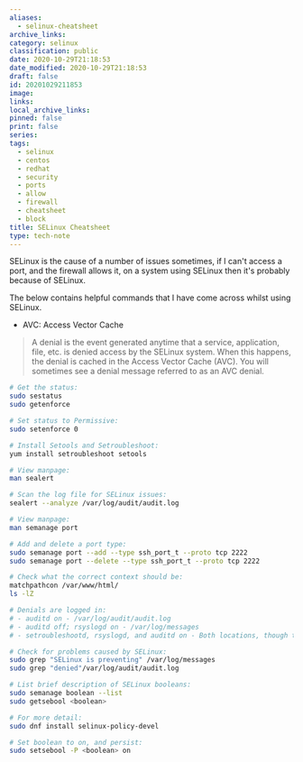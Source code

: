 ```yaml
---
aliases:
  - selinux-cheatsheet
archive_links: 
category: selinux
classification: public
date: 2020-10-29T21:18:53
date_modified: 2020-10-29T21:18:53
draft: false
id: 20201029211853
image: 
links: 
local_archive_links: 
pinned: false
print: false
series: 
tags:
  - selinux
  - centos
  - redhat
  - security
  - ports
  - allow
  - firewall
  - cheatsheet
  - block
title: SELinux Cheatsheet
type: tech-note
---
```


SELinux is the cause of a number of issues sometimes, if I can't access a port, and the firewall allows it, on a system using SELinux then it's probably because of SELinux.

The below contains helpful commands that I have come across whilst using SELinux.

- AVC: Access Vector Cache

> A denial is the event generated anytime that a service, application, file, etc. is denied access by the SELinux system. When this happens, the denial is cached in the Access Vector Cache (AVC). You will sometimes see a denial message referred to as an AVC denial.

```sh
# Get the status:
sudo sestatus
sudo getenforce

# Set status to Permissive:
sudo setenforce 0

# Install Setools and Setroubleshoot:
yum install setroubleshoot setools

# View manpage:
man sealert

# Scan the log file for SELinux issues:
sealert --analyze /var/log/audit/audit.log

# View manpage:
man semanage port

# Add and delete a port type:
sudo semanage port --add --type ssh_port_t --proto tcp 2222
sudo semanage port --delete --type ssh_port_t --proto tcp 2222

# Check what the correct context should be:
matchpathcon /var/www/html/
ls -lZ

# Denials are logged in:
# - auditd on - /var/log/audit/audit.log
# - auditd off; rsyslogd on - /var/log/messages
# - setroubleshootd, rsyslogd, and auditd on - Both locations, though the messages in /var/log/messages are easier to make sense of

# Check for problems caused by SELinux:
sudo grep "SELinux is preventing" /var/log/messages
sudo grep "denied"/var/log/audit/audit.log

# List brief description of SELinux booleans:
sudo semanage boolean --list
sudo getsebool <boolean>

# For more detail:
sudo dnf install selinux-policy-devel

# Set boolean to on, and persist:
sudo setsebool -P <boolean> on
```